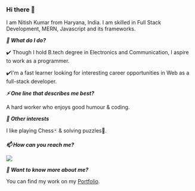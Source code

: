 
### Hi there 👋

I am Nitish Kumar from Haryana, India. I am skilled in Full Stack Development, MERN, Javascript and its frameworks.


***🌱 What do I do?***

   ✔️ Though I hold B.tech degree in Electronics and Communication, I aspire to work as a programmer.

   ✔️I'm a fast learner looking for interesting career opportunities in Web as a full-stack developer.

***⚡ One line that describes me best?***

   A hard worker who enjoys good humour & coding.

***👯 Other interests***

   I like playing Chess🃏 & solving puzzles🧩.

***📫 How can you reach me?***

<a href = "http://www.linkedin.com/in/nitish-kumar-a0848a129"><img src="https://img.icons8.com/fluent/48/000000/linkedin.png"/></a>

***💬 Want to know more about me?***

   You can find my work on my [Portfolio](http://nitishkumar14920.netlify.app).
